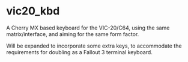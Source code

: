 # vic20_kbd
A Cherry MX based keyboard for the VIC-20/C64, using the same matrix/interface, and aiming for the same form factor.

Will be expanded to incorporate some extra keys, to accommodate the requirements for doubling as a Fallout 3 terminal keyboard.


